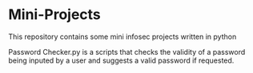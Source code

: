 # Mini-Projects
This repository contains some mini infosec projects written in python


Password Checker.py is a scripts that checks the validity of a password being inputed by a user and suggests a valid password if requested.
